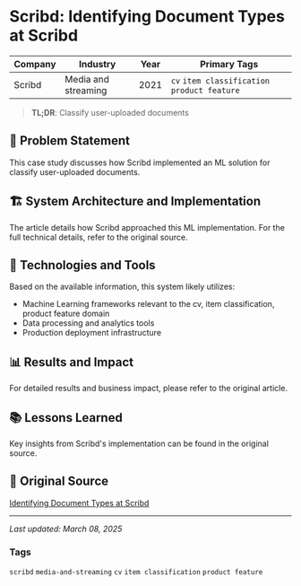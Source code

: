 # Scribd: Identifying Document Types at Scribd

| Company | Industry | Year | Primary Tags | 
|---------|----------|------|--------------|
| Scribd | Media and streaming | 2021 | `cv` `item classification` `product feature` |

> **TL;DR**: Classify user-uploaded documents

## 📝 Problem Statement

This case study discusses how Scribd implemented an ML solution for classify user-uploaded documents.

## 🏗️ System Architecture and Implementation

The article details how Scribd approached this ML implementation. For the full technical details, refer to the original source.

## 🔧 Technologies and Tools

Based on the available information, this system likely utilizes:

- Machine Learning frameworks relevant to the cv, item classification, product feature domain
- Data processing and analytics tools
- Production deployment infrastructure

## 📊 Results and Impact

For detailed results and business impact, please refer to the original article.

## 📚 Lessons Learned

Key insights from Scribd's implementation can be found in the original source.

## 🔗 Original Source

[Identifying Document Types at Scribd](https://tech.scribd.com/blog/2021/identifying-document-types.html)

---

*Last updated: March 08, 2025*

### Tags

`scribd` `media-and-streaming` `cv` `item classification` `product feature`
